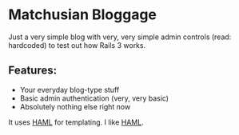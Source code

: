 # Matchusian Bloggage

Just a very simple blog with very, very simple admin controls (read: hardcoded)
to test out how Rails 3 works.

## Features:

* Your everyday blog-type stuff
* Basic admin authentication (very, very basic)
* Absolutely nothing else right now

It uses [HAML][h] for templating. I like [HAML][h].

[h]: http://haml-lang.com
